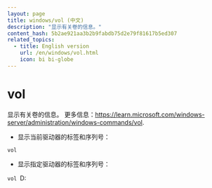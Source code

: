 ```yaml
---
layout: page
title: windows/vol (中文)
description: "显示有关卷的信息。"
content_hash: 5b2ae921aa3b2b9fabdb75d2e79f81617b5ed307
related_topics:
  - title: English version
    url: /en/windows/vol.html
    icon: bi bi-globe
---
```

# vol

显示有关卷的信息。
更多信息：<https://learn.microsoft.com/windows-server/administration/windows-commands/vol>.

- 显示当前驱动器的标签和序列号：

`vol`

- 显示指定驱动器的标签和序列号：

`vol `<span class="tldr-var badge badge-pill bg-dark-lm bg-white-dm text-white-lm text-dark-dm font-weight-bold">D:</span>
